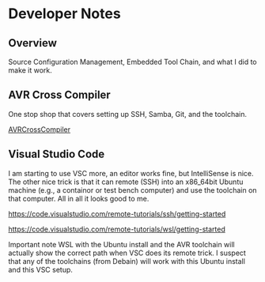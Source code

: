 # Developer Notes

## Overview

Source Configuration Management, Embedded Tool Chain, and what I did to make it work.


## AVR Cross Compiler

One stop shop that covers setting up SSH, Samba, Git, and the toolchain. 

[AVRCrossCompiler](./AVRCrossCompiler.md/)


## Visual Studio Code

I am starting to use VSC more, an editor works fine, but IntelliSense is nice. The other nice trick is that it can remote (SSH) into an x86_64bit Ubuntu machine (e.g., a containor or test bench computer) and use the toolchain on that computer. All in all it looks good to me.

https://code.visualstudio.com/remote-tutorials/ssh/getting-started

https://code.visualstudio.com/remote-tutorials/wsl/getting-started

Important note WSL with the Ubuntu install and the AVR toolchain will actually show the correct path when VSC does its remote trick. I suspect that any of the toolchains (from Debain) will work with this Ubuntu install and this VSC setup.
